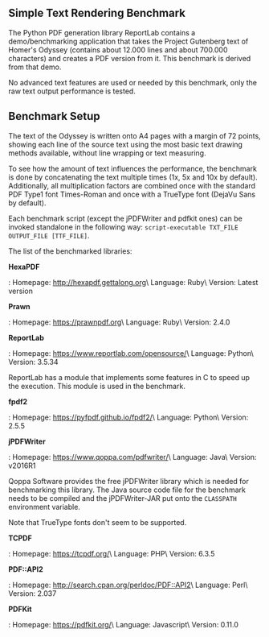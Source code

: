 ## Simple Text Rendering Benchmark

The Python PDF generation library ReportLab contains a demo/benchmarking application that takes the
Project Gutenberg text of Homer's Odyssey (contains about 12.000 lines and about 700.000 characters)
and creates a PDF version from it. This benchmark is derived from that demo.

No advanced text features are used or needed by this benchmark, only the raw text output performance
is tested.


## Benchmark Setup

The text of the Odyssey is written onto A4 pages with a margin of 72 points, showing each line of
the source text using the most basic text drawing methods available, without line wrapping or text
measuring.

To see how the amount of text influences the performance, the benchmark is done by concatenating the
text multiple times (1x, 5x and 10x by default). Additionally, all multiplication factors are
combined once with the standard PDF Type1 font Times-Roman and once with a TrueType font (DejaVu
Sans by default).

Each benchmark script (except the jPDFWriter and pdfkit ones) can be invoked standalone in the
following way: `script-executable TXT_FILE OUTPUT_FILE [TTF_FILE]`.

The list of the benchmarked libraries:

**HexaPDF**

: Homepage: <http://hexapdf.gettalong.org>\\
  Language: Ruby\\
  Version: Latest version

**Prawn**

: Homepage: <https://prawnpdf.org>\\
  Language: Ruby\\
  Version: 2.4.0

**ReportLab**

: Homepage: <https://www.reportlab.com/opensource/>\\
  Language: Python\\
  Version: 3.5.34

  ReportLab has a module that implements some features in C to speed up the execution. This module
  is used in the benchmark.

**fpdf2**

: Homepage: <https://pyfpdf.github.io/fpdf2/>\\
  Language: Python\\
  Version: 2.5.5

**jPDFWriter**

: Homepage: <https://www.qoppa.com/pdfwriter/>\\
  Language: Java\\
  Version: v2016R1

  Qoppa Software provides the free jPDFWriter library which is needed for benchmarking this library.
  The Java source code file for the benchmark needs to be compiled and the jPDFWriter-JAR put onto
  the `CLASSPATH` environment variable.

  Note that TrueType fonts don't seem to be supported.

**TCPDF**

: Homepage: <https://tcpdf.org/>\\
  Language: PHP\\
  Version: 6.3.5

**PDF::API2**

: Homepage: <http://search.cpan.org/perldoc/PDF::API2>\\
  Language: Perl\\
  Version: 2.037

**PDFKit**

: Homepage: <https://pdfkit.org/>\\
  Language: Javascript\\
  Version: 0.11.0
